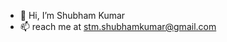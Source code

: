 - 👋 Hi, I’m Shubham Kumar
- 📫 reach me at stm.shubhamkumar@gmail.com

<!---
Shukorates/Shukorates is a ✨ special ✨ repository because its `README.md` (this file) appears on your GitHub profile.
You can click the Preview link to take a look at your changes.
--->
